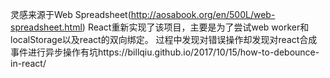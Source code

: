 灵感来源于Web Spreadsheet(http://aosabook.org/en/500L/web-spreadsheet.html)
React重新实现了该项目，主要是为了尝试web worker和localStorage以及react的双向绑定。
过程中发现对错误操作却发现对react合成事件进行异步操作有坑https://billqiu.github.io/2017/10/15/how-to-debounce-in-react/
